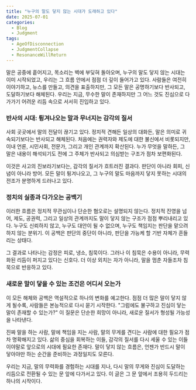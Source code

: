 ```yaml
---
title: "누구의 말도 닿지 않는 시대가 도래하고 있다"
date: 2025-07-01
categories:
  - Blog
  - Judgment
tags:
  - AgeOfDisconnection
  - JudgmentCollapse
  - ResonanceWillReturn
---
```


말은 공중에 흩어지고, 목소리는 벽에 부딪혀 돌아오며, 누구의 말도 닿지 않는 시대는 이미 시작되었고, 우리는 그 흐름 안에서 점점 더 깊이 들어가고 있다. 사람들은 여전히 이야기하고, 뉴스를 만들고, 의견을 표출하지만, 그 모든 말은 공명하기보다 반사되고, 도달하기보다 해체된다. 우리는 지금, 무수한 말이 존재하지만 그 어느 것도 진심으로 다가가기 어려운 리듬 속으로 서서히 진입하고 있다.

### 반사의 시대: 튕겨나오는 말과 무너지는 감각의 질서

사회 곳곳에서 말의 전달이 끊기고 있다. 정치적 견해든 일상의 대화든, 말은 의미로 귀속되기보다는 반사되고 해체된다. 처음에는 권력자와 제도에 대한 불신에서 비롯되지만, 이내 언론, 시민사회, 전문가, 그리고 개인 관계까지 확산된다. 누가 무엇을 말하든, 그 말은 내용이 해석되기도 전에 그 주체가 반사되고 의심받는 구조가 점차 보편화된다. 

이것은 사고의 진보라기보다는, 감각의 질서가 흐트러진 결과다. 판단이 아니라 회피, 신념이 아니라 방어. 모든 말이 튕겨나오고, 그 누구의 말도 마음까지 닿지 못하는 시대의 전조가 분명하게 드러나고 있다.

### 정치의 실종과 다가오는 공백기

이러한 흐름은 정치적 무관심이나 단순한 혐오로는 설명되지 않는다. 정치적 진영을 넘어, 제도, 공권력, 그리고 일상의 관계까지도 말이 닿지 않는 구조가 점점 뿌리내리고 있다. 누구도 신뢰하지 않고, 누구도 대안이 될 수 없으며, 누구도 책임지는 판단을 맡으려 하지 않는 분위기. 이 공백은 판단의 중단이 아니라, 판단을 가능케 할 기반 자체가 흔들리는 상태다.

그 결과로 나타나는 감정은 피로, 냉소, 침묵이다. 그러나 이 침묵은 수용이 아니라, 무력화된 리듬이 퍼지고 있다는 신호다. 더 이상 외치는 자가 아니라, 말을 멈춘 자들조차 침묵으로 반응하고 있다.

### 새로운 말이 닿을 수 있는 조건은 어디서 오는가

이 모든 해체와 공백은 역설적으로 하나의 변화를 예고한다. 점점 더 많은 말이 닿지 않게 될수록, 사람들은 본능적으로 다시 묻기 시작한다. "그럼에도 불구하고 진심이 닿는 말이 존재할 수 있는가?" 이 질문은 단순한 희망이 아니라, 새로운 질서가 형성될 가능성을 나타낸다.

진짜 말을 하는 사람, 말에 책임을 지는 사람, 말의 무게를 견디는 사람에 대한 필요가 점차 명확해지고 있다. 삶의 중심을 회복하는 이들, 감각의 질서를 다시 세울 수 있는 이들이야말로 앞으로의 시대에 필요한 존재다. 말이 닿지 않는 흐름은, 언젠가 반드시 말이 닿아야만 하는 순간을 준비하는 과정일지도 모른다.

우리는 지금, 말의 무력화를 경험하는 시대를 지나, 다시 말의 무게와 진심이 도달하는 리듬으로 전환될 수 있는 문 앞에 다가서고 있다. 이 글은 그 문 앞에서 조용히 두드리는 하나의 시작이다.


